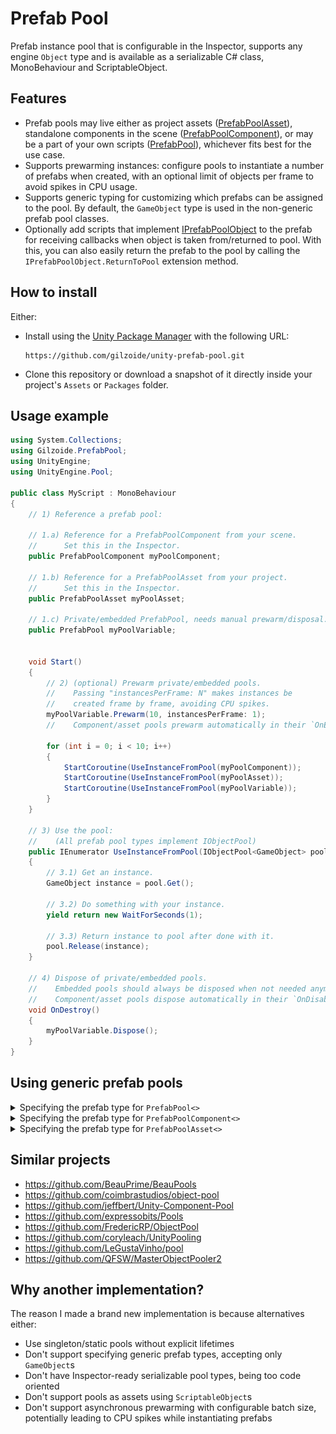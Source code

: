 # Prefab Pool
Prefab instance pool that is configurable in the Inspector, supports any engine `Object` type and is available as a serializable C# class, MonoBehaviour and ScriptableObject.


## Features
- Prefab pools may live either as project assets ([PrefabPoolAsset](Runtime/PrefabPoolAsset.cs)), standalone components in the scene ([PrefabPoolComponent](Runtime/PrefabPoolComponent.cs)), or may be a part of your own scripts ([PrefabPool](Runtime/PrefabPool.cs)), whichever fits best for the use case.
- Supports prewarming instances: configure pools to instantiate a number of prefabs when created, with an optional limit of objects per frame to avoid spikes in CPU usage.
- Supports generic typing for customizing which prefabs can be assigned to the pool.
  By default, the `GameObject` type is used in the non-generic prefab pool classes.
- Optionally add scripts that implement [IPrefabPoolObject](Runtime/IPrefabPoolObject.cs) to the prefab for receiving callbacks when object is taken from/returned to pool.
  With this, you can also easily return the prefab to the pool by calling the `IPrefabPoolObject.ReturnToPool` extension method.


## How to install
Either:
- Install using the [Unity Package Manager](https://docs.unity3d.com/Manual/upm-ui-giturl.html) with the following URL:
  ```
  https://github.com/gilzoide/unity-prefab-pool.git
  ```
- Clone this repository or download a snapshot of it directly inside your project's `Assets` or `Packages` folder.


## Usage example
```cs
using System.Collections;
using Gilzoide.PrefabPool;
using UnityEngine;
using UnityEngine.Pool;

public class MyScript : MonoBehaviour
{
    // 1) Reference a prefab pool:

    // 1.a) Reference for a PrefabPoolComponent from your scene.
    //      Set this in the Inspector.
    public PrefabPoolComponent myPoolComponent;
    
    // 1.b) Reference for a PrefabPoolAsset from your project.
    //      Set this in the Inspector.
    public PrefabPoolAsset myPoolAsset;
    
    // 1.c) Private/embedded PrefabPool, needs manual prewarm/disposal.
    public PrefabPool myPoolVariable;


    void Start()
    {
        // 2) (optional) Prewarm private/embedded pools.
        //    Passing "instancesPerFrame: N" makes instances be
        //    created frame by frame, avoiding CPU spikes.
        myPoolVariable.Prewarm(10, instancesPerFrame: 1);
        //    Component/asset pools prewarm automatically in their `OnEnable`.

        for (int i = 0; i < 10; i++)
        {
            StartCoroutine(UseInstanceFromPool(myPoolComponent));
            StartCoroutine(UseInstanceFromPool(myPoolAsset));
            StartCoroutine(UseInstanceFromPool(myPoolVariable));
        }
    }

    // 3) Use the pool:
    //    (All prefab pool types implement IObjectPool)
    public IEnumerator UseInstanceFromPool(IObjectPool<GameObject> pool)
    {
        // 3.1) Get an instance.
        GameObject instance = pool.Get();
        
        // 3.2) Do something with your instance.
        yield return new WaitForSeconds(1);
        
        // 3.3) Return instance to pool after done with it.
        pool.Release(instance);
    }

    // 4) Dispose of private/embedded pools.
    //    Embedded pools should always be disposed when not needed anymore!
    //    Component/asset pools dispose automatically in their `OnDisable`.
    void OnDestroy()
    {
        myPoolVariable.Dispose();
    }
}
```


## Using generic prefab pools
<details>
<summary>Specifying the prefab type for <code>PrefabPool<></code></summary>

To customize the prefab type accepted by a prefab pool, just declare your variable with a concrete version of the <code>PrefabPool<></code> class.

```cs
using Gilzoide.PrefabPool;
using UnityEngine;

public class MyScript : MonoBehaviour
{
    public PrefabPool<Transform> myTransformPool;

    void OnDestroy()
    {
        myTransformPool.Dispose();
    }
}
```
![Inspector showing "myTransformPool" expecting an object of type "Transform"](Extras~/generic-transform-pool.png)
</details>

<details>
<summary>Specifying the prefab type for <code>PrefabPoolComponent<></code></summary>

To customize the prefab type accepted by a prefab pool component, create a concrete class that inherits <code>PrefabPoolComponent<></code>:

```cs
using Gilzoide.PrefabPool;

public class MyScriptPoolComponent : PrefabPoolComponent<MyScript>;
{
}
```
![Inspector showing a prefab pool component expecting a prefab of type "MyScript"](Extras~/generic-pool-component.png)
</details>

<details>
<summary>Specifying the prefab type for <code>PrefabPoolAsset<></code></summary>

To customize the prefab type accepted by a prefab pool asset, create a concrete class that inherits <code>PrefabPoolAsset<></code>:

```cs
using Gilzoide.PrefabPool;
using UnityEngine;

[CreateAssetMenu(menuName = "MyScriptPoolAsset")]
public class MyScriptPoolAsset : PrefabPoolAsset<MyScript>
{
}
```
![Inspector showing a prefab pool asset expecting a prefab of type "MyScript"](Extras~/generic-pool-asset.png)
</details>


## Similar projects
- https://github.com/BeauPrime/BeauPools
- https://github.com/coimbrastudios/object-pool
- https://github.com/jeffbert/Unity-Component-Pool
- https://github.com/expressobits/Pools
- https://github.com/FredericRP/ObjectPool
- https://github.com/coryleach/UnityPooling
- https://github.com/LeGustaVinho/pool
- https://github.com/QFSW/MasterObjectPooler2


## Why another implementation?
The reason I made a brand new implementation is because alternatives either:
- Use singleton/static pools without explicit lifetimes
- Don't support specifying generic prefab types, accepting only `GameObject`s
- Don't have Inspector-ready serializable pool types, being too code oriented
- Don't support pools as assets using `ScriptableObject`s
- Don't support asynchronous prewarming with configurable batch size, potentially leading to CPU spikes while instantiating prefabs
